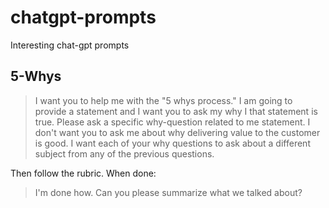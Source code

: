 # chatgpt-prompts

Interesting chat-gpt prompts

## 5-Whys

> I want you to help me with the "5 whys process." I am going to provide a statement and I want you to ask my why I that statement is true. Please ask a specific why-question related to me statement. I don't want you to ask me about why delivering value to the customer is good. I want each of your why questions to ask about a different subject from any of the previous questions.

Then follow the rubric. When done:

> I'm done how. Can you please summarize what we talked about?
